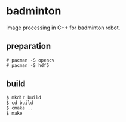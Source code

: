 # badminton
image processing in C++ for badminton robot.   
## preparation
```
# pacman -S opencv
# pacman -S hdf5
```
## build
```
$ mkdir build
$ cd build
$ cmake ..
$ make
```
